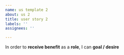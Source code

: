 ```yaml
---
name: us template 2
about: us 2
title: user story 2
labels: ''
assignees: ''

---
```


In order to **receive benefit** as a **role**, I can **goal / desire**
